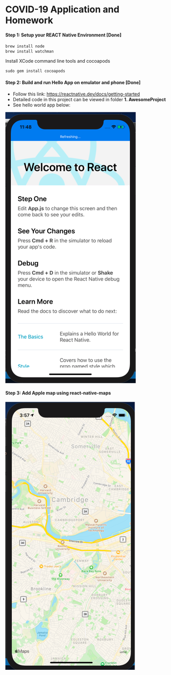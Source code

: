 # COVID-19 Application and Homework


#### Step 1:  Setup your REACT Native Environment [Done]          
```
brew install node
brew install watchman

```


Install XCode command line tools and cocoapods

```
sudo gem install cocoapods
```
     

#### Step 2: Build and run Hello App on emulator and phone [Done]      
- Follow this link: https://reactnative.dev/docs/getting-started    
- Detailed code in this project can be viewed in folder **1. AwesomeProject**   
- See hello world app below:

![demo](step1.png)    


#### Step 3: Add Apple map using react-native-maps

![demo](step3.png)
